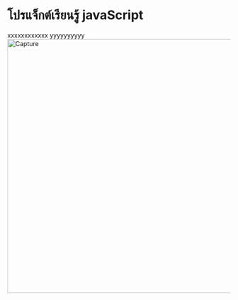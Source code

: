 # โปรแจ็กต์เรียนรู้ javaScript
xxxxxxxxxxxx
yyyyyyyyyy
<img width="573" alt="Capture" src="https://user-images.githubusercontent.com/89632443/139389568-7ebf0e94-42f5-419b-8ded-ab12ff411454.PNG">
